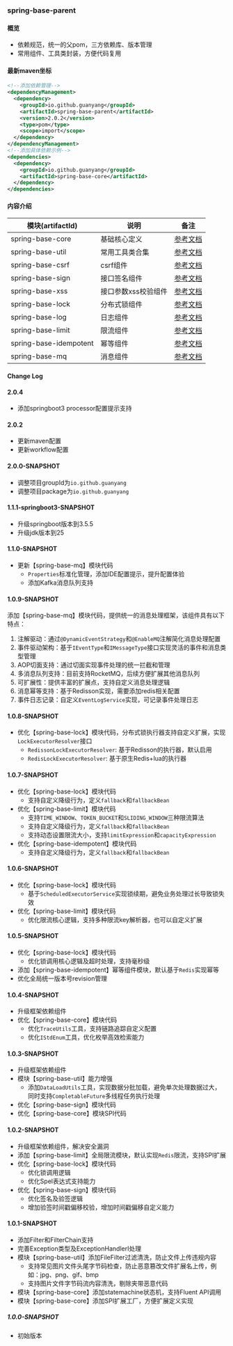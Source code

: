 ### spring-base-parent

#### 概览
- 依赖规范，统一的父pom，三方依赖库、版本管理
- 常用组件、工具类封装，方便代码复用

#### 最新maven坐标
```xml
<!--添加依赖管理-->
<dependencyManagement>
  <dependency>
    <groupId>io.github.guanyang</groupId>
    <artifactId>spring-base-parent</artifactId>
    <version>2.0.2</version>
    <type>pom</type>
    <scope>import</scope>
  </dependency>
</dependencyManagement>
<!--添加具体依赖示例-->
<dependencies>
  <dependency>
    <groupId>io.github.guanyang</groupId>
    <artifactId>spring-base-core</artifactId>
  </dependency>
</dependencies>
```

#### 内容介绍

| 模块(artifactId)         | 说明          | 备注                                       |
|------------------------|-------------|------------------------------------------|
| spring-base-core       | 基础核心定义      | [参考文档](spring-base-core/README.md)       |
| spring-base-util       | 常用工具类合集     | [参考文档](spring-base-util/README.md)       |
| spring-base-csrf       | csrf组件      | [参考文档](spring-base-csrf/README.md)       |
| spring-base-sign       | 接口签名组件      | [参考文档](spring-base-sign/README.md)       |
| spring-base-xss        | 接口参数xss校验组件 | [参考文档](spring-base-xss/README.md)        |
| spring-base-lock       | 分布式锁组件      | [参考文档](spring-base-lock/README.md)       |
| spring-base-log        | 日志组件        | [参考文档](spring-base-log/README.md)        |
| spring-base-limit      | 限流组件        | [参考文档](spring-base-limit/README.md)      |
| spring-base-idempotent | 幂等组件        | [参考文档](spring-base-idempotent/README.md) |
| spring-base-mq         | 消息组件        | [参考文档](spring-base-mq/README.md)         |

#### Change Log
#### 2.0.4
- 添加springboot3 processor配置提示支持

#### 2.0.2
- 更新maven配置
- 更新workflow配置

#### 2.0.0-SNAPSHOT
- 调整项目groupId为`io.github.guanyang`
- 调整项目package为`io.github.guanyang`

#### 1.1.1-springboot3-SNAPSHOT
- 升级springboot版本到3.5.5
- 升级jdk版本到25

#### 1.1.0-SNAPSHOT
- 更新【spring-base-mq】模块代码
  - `Properties`标准化管理，添加IDE配置提示，提升配置体验
  - 添加Kafka消息队列支持


#### 1.0.9-SNAPSHOT
添加【spring-base-mq】模块代码，提供统一的消息处理框架，该组件具有以下特点：

1. 注解驱动：通过`@DynamicEventStrategy`和`@EnableMQ`注解简化消息处理配置
2. 事件驱动架构：基于`IEventType`和`IMessageType`接口实现灵活的事件和消息类型管理
3. AOP切面支持：通过切面实现事件处理的统一拦截和管理
4. 多消息队列支持：目前支持RocketMQ，后续方便扩展其他消息队列
5. 可扩展性：提供丰富的扩展点，支持自定义消息处理逻辑
6. 消息幂等支持：基于Redisson实现，需要添加redis相关配置
7. 事件日志记录：自定义`EventLogService`实现，可记录事件处理日志

#### 1.0.8-SNAPSHOT
- 优化【spring-base-lock】模块代码，分布式锁执行器支持自定义扩展，实现`LockExecutorResolver`接口
  - `RedissonLockExecutorResolver`: 基于Redisson的执行器，默认启用
  - `RedisLockExecutorResolver`: 基于原生Redis+lua的执行器

#### 1.0.7-SNAPSHOT
- 优化【spring-base-lock】模块代码
  - 支持自定义降级行为，定义`fallback`和`fallbackBean`
- 优化【spring-base-limit】模块代码
  - 支持`TIME_WINDOW`、`TOKEN_BUCKET`和`SLIDING_WINDOW`三种限流算法
  - 支持自定义降级行为，定义`fallback`和`fallbackBean`
  - 支持动态设置限流大小，支持`limitExpression`和`capacityExpression`
- 优化【spring-base-idempotent】模块代码
  - 支持自定义降级行为，定义`fallback`和`fallbackBean`

#### 1.0.6-SNAPSHOT
- 优化【spring-base-lock】模块代码
  - 基于`ScheduledExecutorService`实现锁续期，避免业务处理过长导致锁失效
- 优化【spring-base-limit】模块代码
  - 优化限流核心逻辑，支持多种限流key解析器，也可以自定义扩展

#### 1.0.5-SNAPSHOT
- 优化【spring-base-lock】模块代码
  - 优化锁调用核心逻辑及超时处理，支持毫秒级
- 添加【spring-base-idempotent】幂等组件模块，默认基于`Redis`实现幂等
- 优化全局统一版本号revision管理

#### 1.0.4-SNAPSHOT
- 升级框架依赖组件
- 优化【spring-base-core】模块代码
  - 优化`TraceUtils`工具，支持链路追踪自定义配置
  - 优化`IStdEnum`工具，优化枚举高效检索能力

#### 1.0.3-SNAPSHOT
- 升级框架依赖组件
- 模块【spring-base-util】能力增强
  - 添加`DataLoadUtils`工具，实现数据分批加载，避免单次处理数据过大，同时支持`CompletableFuture`多线程任务执行处理
- 优化【spring-base-sign】模块代码
- 优化【spring-base-core】模块SPI代码

#### 1.0.2-SNAPSHOT
- 升级框架依赖组件，解决安全漏洞
- 添加【spring-base-limit】全局限流模块，默认实现`Redis`限流，支持SPI扩展
- 优化【spring-base-lock】模块代码
  - 优化锁调用逻辑
  - 优化Spel表达式支持能力
- 优化【spring-base-sign】模块代码
  - 优化签名及验签逻辑
  - 增加验签时间戳偏移校验，增加时间戳偏移自定义能力

#### 1.0.1-SNAPSHOT
- 添加Filter和FilterChain支持
- 完善Exception类型及ExceptionHandlerI处理
- 模块【spring-base-util】添加FileFilter过滤清洗，防止文件上传违规内容
  - 支持常见图片文件头尾字节码检查，防止恶意篡改文件扩展名上传，例如：jpg、png、gif、bmp
  - 支持图片文件字节码流内容清洗，剔除夹带恶意代码
- 模块【spring-base-core】添加statemachine状态机，支持Fluent API调用
- 模块【spring-base-core】添加SPI扩展工厂，方便扩展定义实现

##### 1.0.0-SNAPSHOT
- 初始版本